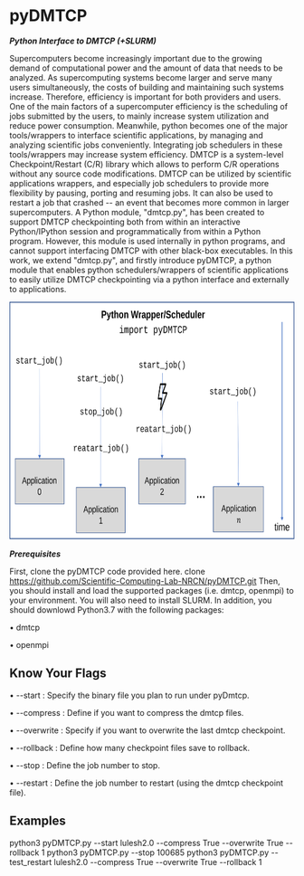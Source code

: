 # pyDMTCP

***Python Interface to DMTCP (+SLURM)***

Supercomputers become increasingly important due to the growing demand of computational power and the amount of data that needs to be analyzed. As supercomputing systems become larger and serve many users simultaneously, the costs of building and maintaining such systems increase. Therefore, efficiency is important for both providers and users. One of the main factors of a supercomputer efficiency is the scheduling of jobs submitted by the users, to mainly increase system utilization and reduce power consumption. Meanwhile, python becomes one of the major tools/wrappers to interface scientific applications, by managing and analyzing scientific jobs conveniently. Integrating job schedulers in these tools/wrappers may increase system efficiency. DMTCP is a system-level Checkpoint/Restart (C/R) library which allows to perform C/R operations without any source code modifications. DMTCP can be utilized by scientific applications wrappers, and especially job schedulers to provide more flexibility by pausing, porting and resuming jobs. It can also be used to restart a job that crashed -- an event that becomes more common in larger supercomputers. 
A Python module, "dmtcp.py", has been created to support DMTCP checkpointing both from within an interactive Python/IPython session and programmatically from within a Python program. However, this module is used internally in python programs, and cannot support interfacing DMTCP with other black-box executables.
In this work, we extend "dmtcp.py", and firstly introduce pyDMTCP, a python module that enables python schedulers/wrappers of scientific applications to easily utilize DMTCP checkpointing via a python interface and externally to applications.

<img src="./pyDMTCP_.svg" width="700" height="420" >

***Prerequisites***

First, clone the pyDMTCP code provided here.
clone https://github.com/Scientific-Computing-Lab-NRCN/pyDMTCP.git
Then, you should install and load the supported packages (i.e. dmtcp, openmpi) to your environment.
You will also need to install SLURM.
In addition, you should downlowd Python3.7 with the following packages:

•	dmtcp

•	openmpi

## Know Your Flags

•	--start : Specify the binary file you plan to run under pyDmtcp.

•	--compress : Define if you want to compress the dmtcp files.

•	--overwrite : Specify if you want to overwrite the last dmtcp checkpoint.

•	--rollback : Define how many checkpoint files save to rollback.

• --stop : Define the job number to stop.

• --restart : Define the job number to restart (using the dmtcp checkpoint file).

## Examples

python3 pyDMTCP.py --start lulesh2.0 --compress True --overwrite True --rollback 1
python3 pyDMTCP.py --stop 100685
python3 pyDMTCP.py --test_restart lulesh2.0 --compress True --overwrite True --rollback 1

